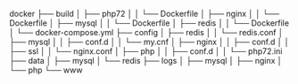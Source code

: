 docker
├── build
│   ├── php72
│   │   └── Dockerfile
│   ├── nginx
│   │   └── Dockerfile
│   ├── mysql
│   │   └── Dockerfile
│   ├── redis
│   │   └── Dockerfile
│   └── docker-compose.yml
├── config
│   ├── redis
│   │   └── redis.conf
│   ├── mysql
│   │   ├── conf.d
│   │   └── my.cnf
│   ├── nginx
│   │   ├── conf.d
│   │   ├── ssl
│   │   └── nginx.conf
│   ├── php
│   │   ├── conf.d
│   │   └── php72.ini
├── data
│   ├── mysql
│   └── redis
├── logs
│   ├── mysql
│   ├── nginx
│   └── php
└── www